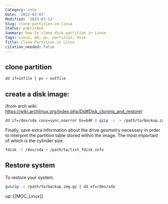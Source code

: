 ```yaml
---
Category: note
Date: '2022-03-03'
Modified: '2023-07-12'
Slug: clone-partition-in-linux
Status: published
Summary: how to clone disk partition in Linux
Tags: Linux, dd, pv, partition, disk
Title: Clone Partition in Linux
citation_needed: false
---
```


## clone partition
```sh
dd if=infile | pv > outfile
```

## create a disk image:
(from arch wiki: https://wiki.archlinux.org/index.php/Dd#Disk_cloning_and_restore)
```sh
dd if=/dev/sda conv=sync,noerror bs=64K | gzip -c  > /path/to/backup.img.gz
```

Finally, save extra information about the drive geometry necessary in order to interpret the partition table stored within the image. The most important of which is the cylinder size.
```sh
fdisk -l /dev/sda > /path/to/list_fdisk.info
```

## Restore system
To restore your system:
```sh
gunzip -c /path/to/backup.img.gz | dd of=/dev/sda
```

up::[[MOC_Linux]]